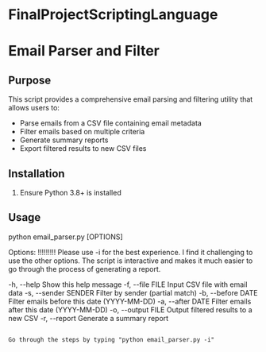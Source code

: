 # FinalProjectScriptingLanguage

# Email Parser and Filter

## Purpose
This script provides a comprehensive email parsing and filtering utility that allows users to:
- Parse emails from a CSV file containing email metadata
- Filter emails based on multiple criteria
- Generate summary reports
- Export filtered results to new CSV files


## Installation
1. Ensure Python 3.8+ is installed

## Usage
python email_parser.py [OPTIONS]

Options:
    !!!!!!!!!   Please use -i for the best experience. I find it challenging to use the other options. The script is interactive and makes it much easier to go through the process of generating a report.



  -h, --help            Show this help message
  -f, --file FILE       Input CSV file with email data
  -s, --sender SENDER   Filter by sender (partial match)
  -b, --before DATE     Filter emails before this date (YYYY-MM-DD)
  -a, --after DATE      Filter emails after this date (YYYY-MM-DD)
  -o, --output FILE     Output filtered results to a new CSV
  -r, --report          Generate a summary report
```

Go through the steps by typing "python email_parser.py -i"
